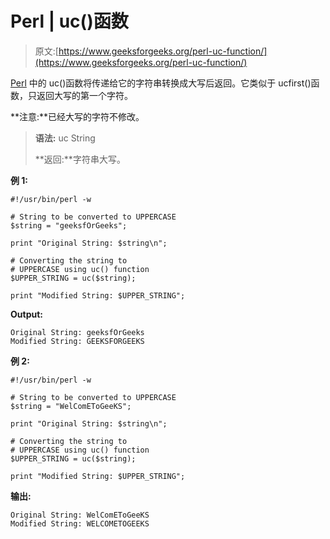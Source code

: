 # Perl | uc()函数

> 原文:[https://www.geeksforgeeks.org/perl-uc-function/](https://www.geeksforgeeks.org/perl-uc-function/)

[Perl](https://www.geeksforgeeks.org/introduction-to-perl/) 中的 uc()函数将传递给它的字符串转换成大写后返回。它类似于 ucfirst()函数，只返回大写的第一个字符。

**注意:**已经大写的字符不修改。

> **语法:** uc String
> 
> **返回:**字符串大写。

**例 1:**

```
#!/usr/bin/perl -w

# String to be converted to UPPERCASE
$string = "geeksfOrGeeks";

print "Original String: $string\n";

# Converting the string to 
# UPPERCASE using uc() function
$UPPER_STRING = uc($string);

print "Modified String: $UPPER_STRING";
```

**Output:**

```
Original String: geeksfOrGeeks
Modified String: GEEKSFORGEEKS

```

**例 2:**

```
#!/usr/bin/perl -w

# String to be converted to UPPERCASE
$string = "WelComEToGeeKS";

print "Original String: $string\n";

# Converting the string to 
# UPPERCASE using uc() function
$UPPER_STRING = uc($string);

print "Modified String: $UPPER_STRING";
```

**输出:**

```
Original String: WelComEToGeeKS
Modified String: WELCOMETOGEEKS

```